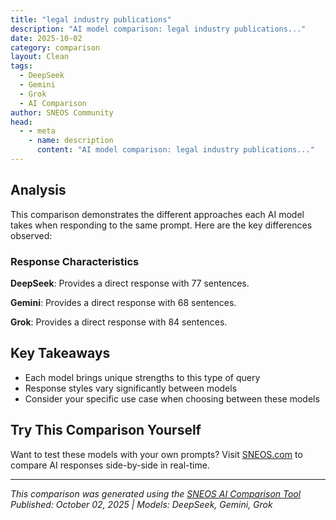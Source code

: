 ```yaml
---
title: "legal industry publications"
description: "AI model comparison: legal industry publications..."
date: 2025-10-02
category: comparison
layout: Clean
tags:
  - DeepSeek
  - Gemini
  - Grok
  - AI Comparison
author: SNEOS Community
head:
  - - meta
    - name: description
      content: "AI model comparison: legal industry publications..."
---
```


<ChatComparison
  title="legal industry publications"
  prompt="legal industry publications"
  :responses='{
    "DeepSeek": "Of course. The legal industry publication landscape is vast and can be broken down into several key categories, from daily news digests to deep-dive magazines and highly specialized journals.\n\nHere is a comprehensive guide to the most influential and widely-read legal industry publications.\n\n---\n\n### 1. Daily News \u0026 General Industry News\nThese are the \u0022must-reads\u0022 for staying on top of daily developments, major lawsuits, and firm news.\n\n*   **Law360:** A leading source for real-time legal news and analysis. It\u0027s known for its extensive coverage of litigation, transactions, and regulatory changes across dozens of practice areas (e.g., Securities, IP, Employment). It operates on a subscription model and is considered essential for many practitioners.\n*   **Reuters Legal / Westlaw Today:** Provides daily news and insights on high-stakes litigation, major deals, and law firm business. It\u0027s tightly integrated with the Westlaw research platform, making it a go-to for many attorneys.\n*   **Bloomberg Law News:** Similar to Law360, it offers comprehensive daily news, docket tracking, and analysis. Its strength lies in its connection to the broader Bloomberg ecosystem, including regulatory and financial data.\n*   **ABA Journal:** The flagship magazine of the American Bar Association. While it\u0027s a monthly magazine, its website is updated daily with news, feature stories, and practical advice for lawyers. It\u0027s widely respected and has a broad audience.\n*   **The American Lawyer:** The original chronicler of the business of law. While known for its monthly magazine and iconic rankings (the Am Law 100/200), its website, **Law.com**, is a hub for daily news covering law firms, financials, and lateral moves.\n\n---\n\n### 2. The Business of Law \u0026 Law Firm Management\nThese publications focus on the \u0022business\u0022 side of running a law firm or legal department.\n\n*   **The American Lawyer:** The pioneer in this space. Its annual **Am Law 100** report (ranking firms by revenue) and **A-List** (ranking by profitability and other factors) are industry benchmarks.\n*   **The Legal Intelligencer:** The oldest daily law journal in the U.S., it provides deep coverage of the legal profession, with a strong focus on the Pennsylvania and East Coast markets, but with national relevance.\n*   **Law.com (and its regional affiliates):** A massive umbrella platform that includes not only The American Lawyer but also:\n    *   **The National Law Journal (NLJ):** Focuses on legal policy, litigation, and in-depth reporting on the profession.\n    *   **New York Law Journal (NYLJ), Texas Lawyer, Daily Report (Georgia),** etc.: Essential for practitioners in those specific regional markets.\n*   **Above the Law:** A more irreverent, gossipy, and critical take on the legal industry. It\u0027s known for breaking news on law firm layoffs, scandals, and cultural issues within the profession. It\u0027s free and has a very large, engaged readership.\n*   **Legaltech News:** Focuses exclusively on technology for the legal industry, covering everything from e-discovery and AI to practice management software and cybersecurity. A must-read for CIOs, IT directors, and innovation-minded lawyers.\n\n---\n\n### 3. In-Depth Magazines \u0026 Feature-Focused Journalism\nThese are often glossy, monthly or quarterly magazines that publish long-form articles, profiles, and deep analysis.\n\n*   **The American Lawyer (Magazine):** As mentioned, its print edition features in-depth profiles of law firm leaders, analyses of major trends, and its famous rankings.\n*   **California Lawyer (a CLM publication):** While focused on California, its coverage of tech, entertainment, and environmental law often has national significance.\n*   **Super Lawyers (Magazines):** These are regional publications that profile attorneys selected through a patented process. They are widely distributed and used for marketing, but also contain general-interest legal articles.\n\n---\n\n### 4. Corporate Counsel \u0026 In-House Focus\nThese publications are tailored specifically to the needs of in-house lawyers.\n\n*   **Corporate Counsel:** The leading publication for in-house lawyers. It covers issues like managing outside counsel budgets, legal department operations (LDO), compliance, ethics, and the evolving role of the General Counsel.\n*   **ACC Docket:** The magazine of the Association of Corporate Counsel. It is written primarily by in-house counsel for in-house counsel, offering extremely practical articles and resources.\n*   **InsideCounsel (now largely online):** Provides news and analysis on the issues most relevant to corporate legal departments.\n\n---\n\n### 5. Academic \u0026 Scholarly Journals\nThese are peer-reviewed publications where legal scholars publish research, analysis, and critiques of the law. They are essential for deep legal research and are often cited in court opinions.\n\n*   **Harvard Law Review:** Perhaps the most cited and prestigious law review in the United States.\n*   **Yale Law Journal:** Another top-tier, highly influential journal.\n*   **Stanford Law Review**\n*   **Columbia Law Review**\n*   **University of Chicago Law Review**\n\n*(Virtually every ABA-accredited law school publishes at least one law review, typically edited by its top students.)*\n\n---\n\n### 6. International \u0026 UK-Focused Publications\nFor a global perspective on the legal industry.\n\n*   **The Lawyer (UK):** The leading title covering the UK and European legal markets, with a strong focus on the business of law firms.\n*   **Legal Week (part of Law.com International):** Covers the business and strategy of top UK and international law firms.\n*   **The Law Society Gazette (UK):** The official magazine of the Law Society of England and Wales, providing news, features, and practice advice.\n*   **Global Legal Post:** Provides news and analysis on the international legal market.\n\n---\n\n### 7. Niche \u0026 Practice-Specific Publications\nNearly every area of law has its own dedicated publications, often from publishers like Bloomberg, Law360, or specialized associations.\n\n*   **IP Law360 (Intellectual Property)**\n*   **Employment Law 360**\n*   **SEC Today / Investment News (Securities Law)**\n*   **Inside EPA (Environmental Law)**\n*   **BNA (Bloomberg BNA) Publications:** A vast library of highly specialized reports on topics like tax, labor, and healthcare law.\n\n### How to Choose What to Read\n\n1.  **Your Role:**\n    *   **Law Firm Partner/Manager:** Focus on *The American Lawyer*, *Law.com*, and *Law360*.\n    *   **In-House Counsel:** Start with *Corporate Counsel* and the *ACC Docket*.\n    *   **Solo/Small Firm Practitioner:** *ABA Journal* and your state or local bar association\u0027s magazine are excellent for practical tips and staying compliant.\n    *   **Legal Tech/Operations Professional:** *Legaltech News* and *CLOC* (Corporate Legal Operations Consortium) content.\n    *   **Law Student:** Follow *Above the Law* for the inside scoop on firm culture and *SCOTUSblog* for supreme court coverage.\n\n2.  **Your Goal:**\n    *   **Daily Awareness:** Subscribe to a Law360 or Bloomberg Law news digest for your practice area.\n    *   **Deep Industry Analysis:** Read the monthly issues of *The American Lawyer* or *Corporate Counsel*.\n    *   **Marketing \u0026 Business Development:** Pay attention to the regional publications like your *New York Law Journal* or *Texas Lawyer* to see what peers are doing.\n\nMost of these publications offer free daily or weekly email newsletters, which is the best way to stay current without being overwhelmed.",
    "Gemini": "Okay, let\u0027s break down legal industry publications.  I\u0027ll cover different types, key players, and what they offer.  To give you the best response, tell me if you are interested in any particular type of legal publication (journals, news outlets, trade publications) or if there\u0027s a specific area you want to focus on (e.g., intellectual property, corporate law, litigation).\n\n**I. Types of Legal Industry Publications**\n\nLegal industry publications serve a wide variety of functions, catering to different needs and interests within the legal profession. Here\u0027s a breakdown of common categories:\n\n*   **Law Reviews/Journals:**\n    *   **Focus:** Scholarly articles, in-depth analysis of legal issues, case law commentary, often student-edited.\n    *   **Audience:** Academics, researchers, judges, law students, practitioners seeking comprehensive legal analysis.\n    *   **Examples:** *Harvard Law Review*, *Yale Law Journal*, *Stanford Law Review*, *Columbia Law Review*, specialty journals (e.g., *Berkeley Technology Law Journal*, *Virginia Tax Review*).\n\n*   **Legal News Outlets:**\n    *   **Focus:** Breaking news, legal trends, court decisions, regulatory changes, law firm news, attorney profiles, legal technology updates.\n    *   **Audience:** Practicing attorneys, legal professionals, business professionals interested in legal developments.\n    *   **Examples:** *Law.com* (and its affiliated publications like *The American Lawyer*, *The National Law Journal*, regional publications), *Bloomberg Law*, *Reuters Legal*, *Law360*, *The Wall Street Journal* (legal section).\n\n*   **Trade Publications/Professional Association Publications:**\n    *   **Focus:** Practical guidance, practice tips, industry-specific news, updates on legal developments in specific fields, ethical considerations, career advice.\n    *   **Audience:** Lawyers and legal professionals working in specific practice areas or industries.\n    *   **Examples:**\n        *   *ABA Journal* (American Bar Association)\n        *   State bar association journals (e.g., *California Bar Journal*, *New York State Bar Journal*)\n        *   Publications from organizations like the American Intellectual Property Law Association (AIPLA), the American Association for Justice (AAJ), etc.\n        *   Niche publications focused on specific areas (e.g., *Corporate Counsel*, *IP Law \u0026 Business*)\n\n*   **Legal Blogs/Online Commentary:**\n    *   **Focus:**  Variety of topics, often more informal and opinion-based, commentary on current legal events, analysis of cases, practice tips, legal tech reviews.\n    *   **Audience:**  Wide range of legal professionals, often used for quick updates and diverse perspectives.\n    *   **Examples:** *Above the Law*, *SCOTUSblog*, various law firm blogs, individual attorney blogs, legal tech blogs.\n\n*   **Legal Technology Publications:**\n    *   **Focus:** Software reviews, legal tech news, innovation in the legal industry, artificial intelligence, automation, cybersecurity.\n    *   **Audience:** Lawyers, legal technologists, IT professionals in law firms, legal operations professionals.\n    *   **Examples:** *Legaltech News*, *Artificial Lawyer*, *LawSites*, *3 Geeks and a Law Blog*\n\n*   **Court Reporting Publications:**\n    *   **Focus:** News and advancements in court reporting and captioning technology, industry standards, and best practices.\n    *   **Audience:** Court reporters, captioners, legal videographers, and related professionals.\n    *   **Examples:** *The Journal of Court Reporting* (NCRA)\n\n*   **Paralegal Publications:**\n    *   **Focus:** News, career advice, educational resources, and information relevant to paralegals and legal assistants.\n    *   **Audience:** Paralegals, legal assistants, and students in paralegal programs.\n    *   **Examples:** *Paralegal Today*\n\n**II. Key Publishers and Platforms**\n\n*   **ALM (American Lawyer Media):** A major player with *Law.com*, *The American Lawyer*, *The National Law Journal*, regional publications, and various specialty publications.\n*   **Bloomberg Industry Group:** *Bloomberg Law* is a comprehensive legal research platform and news source.\n*   **Thomson Reuters:** Provides legal research tools (Westlaw) and news services (Reuters Legal).\n*   **LexisNexis:** Another major legal research platform with news and analytical content.\n*   **Wolters Kluwer:** Offers legal research tools (e.g., Cheetah) and publications in various areas.\n*   **Individual Bar Associations:** State and local bar associations often publish journals and newsletters.\n*   **Academic Institutions:** Many law schools publish leading law reviews and journals.\n\n**III. Factors to Consider When Choosing Publications**\n\n*   **Your Practice Area:**  Focus on publications that cover your specific area of law (e.g., intellectual property, corporate law, family law).\n*   **Your Information Needs:**  Do you need breaking news, in-depth analysis, practical guidance, or scholarly research?\n*   **Your Budget:** Some publications are free, while others require subscriptions.  Many offer tiered subscription options.\n*   **Reputation and Credibility:**  Look for publications with a strong reputation for accuracy and objectivity.\n*   **Accessibility:**  Consider whether the publication is available online, in print, or both.\n*   **Audience:**  Who is the publication written for? Make sure it is targeted to your level of experience and expertise.\n\n**IV. How to Find Legal Publications**\n\n*   **Google Scholar:** For academic articles and law reviews.\n*   **Legal Research Databases:** Westlaw, LexisNexis, Bloomberg Law provide access to a wide range of publications.\n*   **Bar Association Websites:**  State and local bar associations often have links to legal publications.\n*   **Online Search Engines:** Use specific keywords related to your area of interest.\n*   **Law School Libraries:**  Law school libraries are excellent resources for finding legal publications.\n\n**To help me give you a more tailored recommendation, please tell me:**\n\n1.  **What area(s) of law are you interested in?**\n2.  **What are you hoping to get from these publications (news, analysis, practical advice, scholarly research, etc.)?**\n3.  **Are you a student, practicing attorney, or other legal professional?**\n\nOnce I have this information, I can provide you with a more specific list of relevant and valuable legal industry publications.\n",
    "Grok": "Legal industry publications are specialized journals, magazines, newsletters, and online platforms that focus on news, trends, analysis, and insights related to the legal profession, law firms, corporate legal departments, court decisions, and regulatory developments. These publications cater to lawyers, law students, legal academics, and other professionals in the legal ecosystem. Below is an overview of some prominent legal industry publications, categorized by region and type:\n\n### **United States**\n1. **Above the Law**  \n   - Focus: Legal news, law firm gossip, career advice, and commentary on the legal industry.  \n   - Audience: Lawyers, law students, and legal professionals seeking a more informal, insider perspective.\n   - Format: Online.\n\n2. **American Lawyer (ALM Media)**  \n   - Focus: Business of law, law firm rankings (e.g., Am Law 100/200), financial performance, and legal trends.  \n   - Audience: Law firm leaders, partners, and corporate counsel.  \n   - Format: Print and online.\n\n3. **Law360 (LexisNexis)**  \n   - Focus: Daily legal news, case updates, regulatory changes, and in-depth reporting on specific practice areas (e.g., IP, employment law).  \n   - Audience: Attorneys and legal professionals needing up-to-date information.  \n   - Format: Online (subscription-based).\n\n4. **National Law Journal (ALM Media)**  \n   - Focus: National legal news, Supreme Court updates, and significant litigation.  \n   - Audience: Practicing attorneys and legal scholars.  \n   - Format: Print and online.\n\n5. **ABA Journal (American Bar Association)**  \n   - Focus: Legal profession news, ethics, technology in law, and career development.  \n   - Audience: Members of the ABA and the broader legal community.  \n   - Format: Print and online.\n\n### **United Kingdom and Europe**\n1. **The Lawyer**  \n   - Focus: UK and European legal market news, law firm strategy, and financial performance.  \n   - Audience: Law firm partners, in-house counsel, and legal business professionals.  \n   - Format: Online and print.\n\n2. **Legal Week (Globe Business Media Group)**  \n   - Focus: Business of law, legal technology, and international legal trends.  \n   - Audience: Senior lawyers and legal business leaders.  \n   - Format: Online and print.\n\n3. **Law Society Gazette (Law Society of England and Wales)**  \n   - Focus: Legal profession updates, policy changes, and practical advice for solicitors in the UK.  \n   - Audience: Solicitors and legal professionals in the UK.  \n   - Format: Online and print.\n\n### **Global/International**\n1. **International Bar Association (IBA) Publications**  \n   - Focus: Global legal issues, international law, and cross-border practice trends.  \n   - Audience: Lawyers practicing international law and members of the IBA.  \n   - Format: Online and print.\n\n2. **Chambers and Partners (Legal Rankings and Guides)**  \n   - Focus: Rankings of law firms and lawyers worldwide, alongside legal market insights.  \n   - Audience: Corporate clients, law firms, and attorneys seeking peer recognition.  \n   - Format: Online and print.\n\n3. **Legal Business (Legalease Ltd)**  \n   - Focus: Global legal market analysis, law firm performance, and high-profile deals.  \n   - Audience: Senior lawyers and decision-makers in international law firms.  \n   - Format: Print and online.\n\n### **Specialized Legal Publications**\n1. **Corporate Counsel (ALM Media)**  \n   - Focus: Issues facing in-house counsel, corporate legal departments, and compliance.  \n   - Audience: General counsel and in-house lawyers.  \n   - Format: Online.\n\n2. **IP Law360 (LexisNexis)**  \n   - Focus: Intellectual property law news, patent litigation, and trademark disputes.  \n   - Audience: IP lawyers and corporate counsel in tech industries.  \n   - Format: Online.\n\n3. **Bloomberg Law**  \n   - Focus: Legal news, case law analysis, and business intelligence for law firms and corporations.  \n   - Audience: Legal professionals and business leaders.  \n   - Format: Online (subscription-based).\n\n### **Academic and Scholarly Publications**\n1. **Harvard Law Review**  \n   - Focus: Legal scholarship, case commentary, and academic articles.  \n   - Audience: Law professors, students, and practicing lawyers.  \n   - Format: Print and online.\n\n2. **Yale Law Journal**  \n   - Focus: Cutting-edge legal research and analysis.  \n   - Audience: Academics and legal theorists.  \n   - Format: Print and online.\n\n### **Key Features of Legal Industry Publications**\n- **News and Updates**: Coverage of court rulings, legislation, and regulatory changes.\n- **Rankings and Surveys**: Many publications rank law firms (e.g., Am Law 100, Chambers) and report on financial performance or client satisfaction.\n- **Practice Area Focus**: Some publications specialize in areas like intellectual property, employment law, or corporate law.\n- **Career and Professional Development**: Articles on legal education, bar exams, and career progression are common, especially in publications like Above the Law and ABA Journal.\n- **Technology and Innovation**: Increasing focus on legal tech, AI in law, and digital transformation (e.g., articles in Legaltech News).\n\n### **How to Access**\n- **Subscriptions**: Many publications like Law360 and The American Lawyer require paid subscriptions for full access.\n- **Free Resources**: Some, like Above the Law, offer free content, while others provide limited free articles.\n- **Professional Associations**: Membership in organizations like the ABA or Law Society often includes access to publications.\n- **Libraries**: Law schools and public libraries may provide access to academic journals and legal magazines.\n\nIf you\u0027re looking for a specific publication, topic, or region, let me know, and I can provide more tailored information!"
  }'
  published-date="00:34"
/>

## Analysis

This comparison demonstrates the different approaches each AI model takes when responding to the same prompt. Here are the key differences observed:

### Response Characteristics

**DeepSeek**: Provides a direct response with 77 sentences. 

**Gemini**: Provides a direct response with 68 sentences. 

**Grok**: Provides a direct response with 84 sentences. 

## Key Takeaways

- Each model brings unique strengths to this type of query
- Response styles vary significantly between models
- Consider your specific use case when choosing between these models

## Try This Comparison Yourself

Want to test these models with your own prompts? Visit [SNEOS.com](https://sneos.com) to compare AI responses side-by-side in real-time.

---

*This comparison was generated using the [SNEOS AI Comparison Tool](https://sneos.com)*
*Published: October 02, 2025 | Models: DeepSeek, Gemini, Grok*
